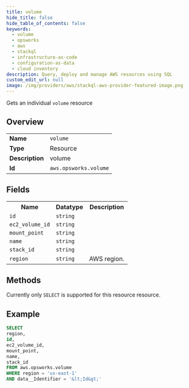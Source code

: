 ```yaml
---
title: volume
hide_title: false
hide_table_of_contents: false
keywords:
  - volume
  - opsworks
  - aws
  - stackql
  - infrastructure-as-code
  - configuration-as-data
  - cloud inventory
description: Query, deploy and manage AWS resources using SQL
custom_edit_url: null
image: /img/providers/aws/stackql-aws-provider-featured-image.png
---
```

Gets an individual <code>volume</code> resource

## Overview
<table><tbody>
<tr><td><b>Name</b></td><td><code>volume</code></td></tr>
<tr><td><b>Type</b></td><td>Resource</td></tr>
<tr><td><b>Description</b></td><td>volume</td></tr>
<tr><td><b>Id</b></td><td><code>aws.opsworks.volume</code></td></tr>
</tbody></table>

## Fields
<table><tbody>
<tr><th>Name</th><th>Datatype</th><th>Description</th></tr>
<tr><td><code>id</code></td><td><code>string</code></td><td></td></tr>
<tr><td><code>ec2_volume_id</code></td><td><code>string</code></td><td></td></tr>
<tr><td><code>mount_point</code></td><td><code>string</code></td><td></td></tr>
<tr><td><code>name</code></td><td><code>string</code></td><td></td></tr>
<tr><td><code>stack_id</code></td><td><code>string</code></td><td></td></tr>
<tr><td><code>region</code></td><td><code>string</code></td><td>AWS region.</td></tr>

</tbody></table>

## Methods
Currently only <code>SELECT</code> is supported for this resource resource.





## Example
```sql
SELECT
region,
id,
ec2_volume_id,
mount_point,
name,
stack_id
FROM aws.opsworks.volume
WHERE region = 'us-east-1'
AND data__Identifier = '&lt;Id&gt;'
```
